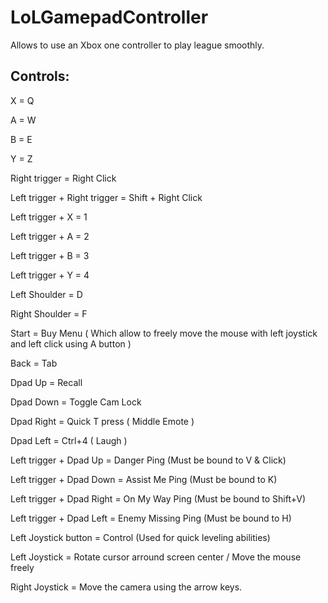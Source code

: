 # LoLGamepadController
Allows to use an Xbox one controller to play league smoothly.

## Controls:
X = Q

A = W

B = E

Y = Z


Right trigger = Right Click

Left trigger + Right trigger = Shift + Right Click


Left trigger + X = 1

Left trigger + A = 2

Left trigger + B = 3

Left trigger + Y = 4


Left Shoulder = D

Right Shoulder = F

Start = Buy Menu ( Which allow to freely move the mouse with left joystick and left click using A button )

Back = Tab


Dpad Up = Recall

Dpad Down = Toggle Cam Lock

Dpad Right = Quick T press ( Middle Emote )

Dpad Left = Ctrl+4 ( Laugh )

Left trigger + Dpad Up = Danger Ping (Must be bound to V & Click)

Left trigger + Dpad Down = Assist Me Ping (Must be bound to K)

Left trigger + Dpad Right = On My Way Ping (Must be bound to Shift+V)

Left trigger + Dpad Left = Enemy Missing Ping (Must be bound to H)


Left Joystick button = Control (Used for quick leveling abilities)

Left Joystick = Rotate cursor arround screen center / Move the mouse freely

Right Joystick = Move the camera using the arrow keys.

